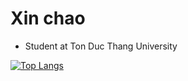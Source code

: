 # Xin chao

- Student at Ton Duc Thang University

[![Top Langs](https://github-readme-stats.vercel.app/api/top-langs/?username=baorlys&hide=javascript,html,css,less,scss)](https://github.com/anuraghazra/github-readme-stats)
